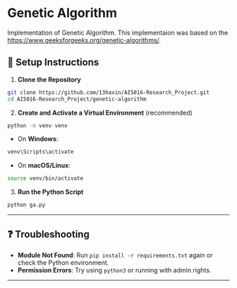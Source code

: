 # Genetic Algorithm

Implementation of Genetic Algorithm. This implementaion was based on the https://www.geeksforgeeks.org/genetic-algorithms/.

## 🔧 Setup Instructions

1. **Clone the Repository**

```bash
git clone https://github.com/13havin/AI5016-Research_Project.git
cd AI5016-Research_Project/genetic-algorithm
```

2. **Create and Activate a Virtual Environment** (recommended)

```bash
python -m venv venv
```

- On **Windows**:

```bash
venv\Scripts\activate
```

- On **macOS/Linux**:

```bash
source venv/bin/activate
```

3. **Run the Python Script**

```bash
python ga.py
```

---

## ❓ Troubleshooting

- **Module Not Found**: Run `pip install -r requirements.txt` again or check the Python environment.
- **Permission Errors**: Try using `python3` or running with admin rights.

---
